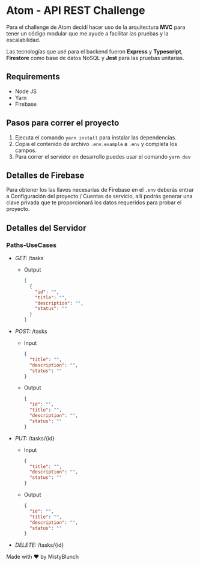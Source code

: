 # Atom - API REST Challenge

Para el challenge de Atom decidí hacer uso de la arquitectura **MVC** para tener un código modular que me ayude a facilitar las pruebas y la escalabilidad.

Las tecnologías que usé para el backend fueron **Express** y **Typescript**, **Firestore** como base de datos NoSQL y **Jest** para las pruebas unitarias.

## Requirements

- Node JS 
- Yarn
- Firebase

## Pasos para correr el proyecto

1. Ejecuta el comando `yarn install` para instalar las dependencias.
2. Copia el contenido de archivo `.env.example` a `.env` y completa los campos.
3. Para correr el servidor en desarrollo puedes usar el comando `yarn dev`

## Detalles de Firebase
Para obtener los las llaves necesarias de Firebase en el `.env` deberás entrar a Configuración del proyecto / Cuentas de servicio, allí podrás generar una clave privada que te proporcionará los datos requeridos para probar el proyecto.

## Detalles del Servidor

### Paths-UseCases

- _GET:_ /tasks

  - Output

    ```json
    [
      {
        "id": "",
        "title": "",
        "description": "",
        "status": ""
      }
    ]
    ```

- _POST:_ /tasks

  - Input

    ```json
    {
      "title": "",
      "description": "",
      "status": ""
    }
    ```

  - Output

    ```json
    {
      "id": "",
      "title": "",
      "description": "",
      "status": ""
    }
    ```

- _PUT:_ /tasks/{id}

  - Input

    ```json
    {
      "title": "",
      "description": "",
      "status": ""
    }
    ```

  - Output

    ```json
    {
      "id": "",
      "title": "",
      "description": "",
      "status": ""
    }
    ```

- _DELETE:_ /tasks/{id}



Made with ❤️ by MistyBlunch